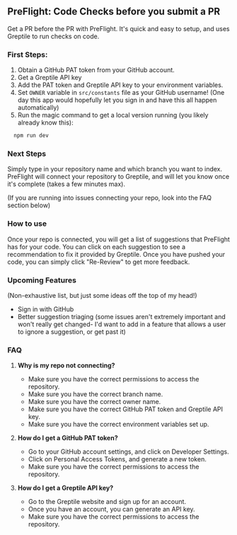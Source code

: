 ## PreFlight: Code Checks before you submit a PR

Get a PR before the PR with PreFlight. It's quick and easy to setup, and uses Greptile to run checks on code. 

### First Steps: 
1. Obtain a GitHub PAT token from your GitHub account.
2. Get a Greptile API key
3. Add the PAT token and Greptile API key to your environment variables.
4. Set `OWNER` variable in `src/constants` file as your GitHub username! (One day this app would hopefully let you sign in and have this all happen automatically)
5. Run the magic command to get a local version running (you likely already know this): 
```bash
  npm run dev
```


### Next Steps
Simply type in your repository name and which branch you want to index. PreFlight will connect your repository to Greptile, and will let you know once it's complete (takes a few minutes max). 

(If you are running into issues connecting your repo, look into the FAQ section below)

### How to use
Once your repo is connected, you will get a list of suggestions that PreFlight has for your code. You can click on each suggestion to see a recommendation to fix it provided by Greptile. Once you have pushed your code, you can simply click "Re-Review" to get more feedback. 

### Upcoming Features
(Non-exhaustive list, but just some ideas off the top of my head!)
- Sign in with GitHub
- Better suggestion triaging (some issues aren't extremely important and won't really get changed- I'd want to add in a feature that allows a user to ignore a suggestion, or get past it)



### FAQ
1. **Why is my repo not connecting?**
   - Make sure you have the correct permissions to access the repository. 
   - Make sure you have the correct branch name. 
   - Make sure you have the correct owner name. 
   - Make sure you have the correct GitHub PAT token and Greptile API key. 
   - Make sure you have the correct environment variables set up.


2. **How do I get a GitHub PAT token?** 
    - Go to your GitHub account settings, and click on Developer Settings. 
    - Click on Personal Access Tokens, and generate a new token. 
    - Make sure you have the correct permissions to access the repository.


3. **How do I get a Greptile API key?**
    - Go to the Greptile website and sign up for an account. 
    - Once you have an account, you can generate an API key. 
    - Make sure you have the correct permissions to access the repository.